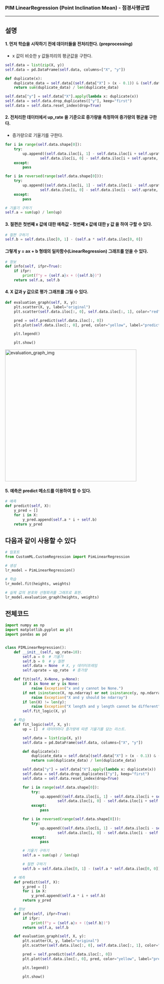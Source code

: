 ### PIM LinearRegression (Point Inclination Mean) - 점경사평균법
-------------

설명
------------
#### 1. 먼저 학습을 시작하기 전에 데이터들을 전처리한다. (preprocessing)
- x 값이 비슷한 y 값들끼리의 평균값을 구한다.  
``` python
self.data = list(zip(X, y))
self.data = pd.DataFrame(self.data, columns=["X", "y"])

def duplicate(x):
    duplicate_data = self.data[(self.data["X"] > (x - 0.1)) & (self.data["X"] < (x + 0.1))]["y"]
    return sum(duplicate_data) / len(duplicate_data)

self.data["y"] = self.data["X"].apply(lambda x: duplicate(x))
self.data = self.data.drop_duplicates(["y"], keep="first")
self.data = self.data.reset_index(drop=True)
```

#### 2. 전처리한 데이터에서 up_rate 을 기준으로 증가량을 측정하여 증가량의 평균을 구한다.
- 증가량으로 기울기를 구한다.
``` python
for i in range(self.data.shape[0]):
    try:
        up.append((self.data.iloc[i, 1] - self.data.iloc[i + self.uprate, 1]) / (
                self.data.iloc[i, 0] - self.data.iloc[i + self.uprate, 0]))
    except:
        pass

for i in reversed(range(self.data.shape[0])):
    try:
        up.append((self.data.iloc[i, 1] - self.data.iloc[i - self.uprate, 1]) / (
                self.data.iloc[i, 0] - self.data.iloc[i - self.uprate, 0]))
    except:
        pass

# 기울기 구하기
self.a = sum(up) / len(up)
```


#### 3. 절편은 첫번째 x 값에 대한 예측값 - 첫번째 x 값에 대한 y 값 을 하여 구할 수 있다.  
``` python
# 절편 구하기
self.b = self.data.iloc[0, 1] - (self.a * self.data.iloc[0, 0])
```

#### 그렇게 y = ax + b 형태의 일차함수(LinearRegression) 그래프를 얻을 수 있다.
``` python
# 정보
def info(self, ifpr=True):
    if ifpr:
        print(f"y = {self.a}x + ({self.b})")
    return self.a, self.b
```

#### 4. X 값과 y 값으로 평가 그래프를 그릴 수 있다.
``` python
def evaluation_graph(self, X, y):
    plt.scatter(X, y, label="original")
    plt.scatter(self.data.iloc[:, 0], self.data.iloc[:, 1], color="red", label="preprocessing")

    pred = self.predict(self.data.iloc[:, 0])
    plt.plot(self.data.iloc[:, 0], pred, color="yellow", label="predict")

    plt.legend()

    plt.show()
```

<div>
<img width="430" alt="evaluation_graph_img" src="https://user-images.githubusercontent.com/66504341/103880075-ff0de680-511b-11eb-8d5c-d9ba8cf9c559.PNG">
</div>

#### 5. 예측은 predict 메소드를 이용하여 할 수 있다.
``` python
# 예측
def predict(self, X):
    y_pred = []
    for i in X:
        y_pred.append(self.a * i + self.b)
    return y_pred
```

  
다음과 같이 사용할 수 있다
--------------------

``` python
# 임포트
from CustomML.CustomRegression import PimLinearRegression

# 생성
lr_model = PimLinearRegression()

# 학습
lr_model.fit(heights, weights)

# 실제 값의 분포와 선형회귀를 그래프로 표현.
lr_model.evaluation_graph(heights, weights)
```

전체코드
-----------

``` python
import numpy as np
import matplotlib.pyplot as plt
import pandas as pd


class PIMLinearRegression():
    def __init__(self, up_rate=10):
        self.a = 0  # 기울기
        self.b = 0  # y 절편
        self.data = None  # X, y 데이터프레임
        self.uprate = up_rate  # 증가량 

    def fit(self, X=None, y=None):
        if X is None or y is None:
            raise Exception("x and y cannot be None.")
        if not isinstance(X, np.ndarray) or not isinstance(y, np.ndarray):
            raise Exception("X and y should be ndarray")
        if len(X) != len(y):
            raise Exception("X length and y length cannot be different")
        self.fit_logic(X, y)

    # 학습
    def fit_logic(self, X, y):
        up = []  # 데이터마다 증가량에 따른 기울기를 담는 리스트.

        self.data = list(zip(X, y))
        self.data = pd.DataFrame(self.data, columns=["X", "y"])

        def duplicate(x):
            duplicate_data = self.data[(self.data["X"] > (x - 0.1)) & (self.data["X"] < (x + 0.1))]["y"]
            return sum(duplicate_data) / len(duplicate_data)

        self.data["y"] = self.data["X"].apply(lambda x: duplicate(x))
        self.data = self.data.drop_duplicates(["y"], keep="first")
        self.data = self.data.reset_index(drop=True)

        for i in range(self.data.shape[0]):
            try:
                up.append((self.data.iloc[i, 1] - self.data.iloc[i + self.uprate, 1]) / (
                        self.data.iloc[i, 0] - self.data.iloc[i + self.uprate, 0]))
            except:
                pass

        for i in reversed(range(self.data.shape[0])):
            try:
                up.append((self.data.iloc[i, 1] - self.data.iloc[i - self.uprate, 1]) / (
                        self.data.iloc[i, 0] - self.data.iloc[i - self.uprate, 0]))
            except:
                pass

        # 기울기 구하기
        self.a = sum(up) / len(up)

        # 절편 구하기
        self.b = self.data.iloc[0, 1] - (self.a * self.data.iloc[0, 0])

    # 예측
    def predict(self, X):
        y_pred = []
        for i in X:
            y_pred.append(self.a * i + self.b)
        return y_pred

    # 정보
    def info(self, ifpr=True):
        if ifpr:
            print(f"y = {self.a}x + ({self.b})")
        return self.a, self.b

    def evaluation_graph(self, X, y):
        plt.scatter(X, y, label="original")
        plt.scatter(self.data.iloc[:, 0], self.data.iloc[:, 1], color="red", label="preprocessing")

        pred = self.predict(self.data.iloc[:, 0])
        plt.plot(self.data.iloc[:, 0], pred, color="yellow", label="predict")

        plt.legend()

        plt.show()
```

